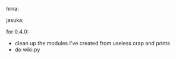 hrna:

	

jasuka:


for 0.4.0:
  - clean up the modules I've created from useless crap and prints
  - do wiki.py

